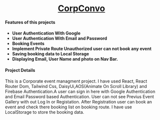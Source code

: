  <h1 align="center"><a href="http://testy-front.surge.sh/">CorpConvo</a></h1>

<h4>Features of this projects<h4>
 <ul>
  <li>User Authentication With Google</li>
  <li>User Authentication With Email and Password</li>
  <li>Booking Events</li>
  <li>Implement Private Route Unauthorized user can not book any event</li>
  <li>Saving booking data to Local Storage</li>
  <li>Displaying Email, User Name and photo on Nav Bar.</li>
 </ul>

 <h4>Project Details</h4>
 <p>This is a Corporate event managment project. I have used React, React Router Dom, Tailwind Css, DaisyUi,AOS(Animate On Scroll Library) and Firebase Authentication.A user can sign in here with Google Authentication and Email Password based Authentication. User can not see Previus Event Gallery with out Log In or Registation. After Registration user can book an event and check there booking list on booking route. I have use LocalStorage to store the booking data.</p>